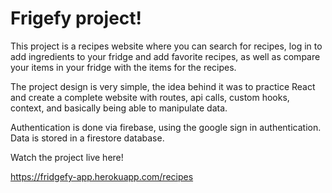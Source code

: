 # Frigefy project! 

This project is a recipes website where you can search for recipes, log in to add ingredients to your fridge and add favorite recipes, as well as compare your items in your fridge with the items for the recipes.

The project design is very simple, the idea behind it was to practice React and create a complete website with routes, api calls, custom hooks, context, and basically being able to manipulate data.

Authentication is done via firebase, using the google sign in authentication. Data is stored in a firestore database.

Watch the project live here!

https://fridgefy-app.herokuapp.com/recipes
